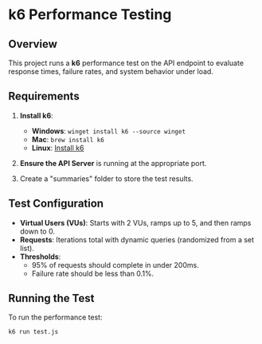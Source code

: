# k6 Performance Testing

## Overview

This project runs a **k6** performance test on the API endpoint to evaluate response times, failure rates, and system behavior under load.

## Requirements

1. **Install k6**:

   - **Windows**: `winget install k6 --source winget`
   - **Mac**: `brew install k6`
   - **Linux**: [Install k6](https://k6.io/docs/getting-started/installation/)

2. **Ensure the API Server** is running at the appropriate port.
3. Create a "summaries" folder to store the test results.

## Test Configuration

- **Virtual Users (VUs)**: Starts with 2 VUs, ramps up to 5, and then ramps down to 0.
- **Requests**: Iterations total with dynamic queries (randomized from a set list).
- **Thresholds**:
  - 95% of requests should complete in under 200ms.
  - Failure rate should be less than 0.1%.

## Running the Test

To run the performance test:

```bash
k6 run test.js
```
